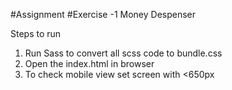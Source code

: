 #Assignment
#Exercise -1 Money Despenser

Steps to run

1. Run Sass to convert all scss code to bundle.css
2. Open the index.html in browser
3. To check mobile view set screen with <650px


